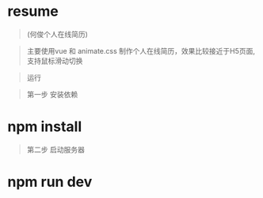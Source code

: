 # resume

> (何俊个人在线简历)

> 主要使用vue 和 animate.css 制作个人在线简历，效果比较接近于H5页面,支持鼠标滑动切换

> 运行

> 第一步 安装依赖

# npm install

> 第二步 启动服务器

# npm run dev
